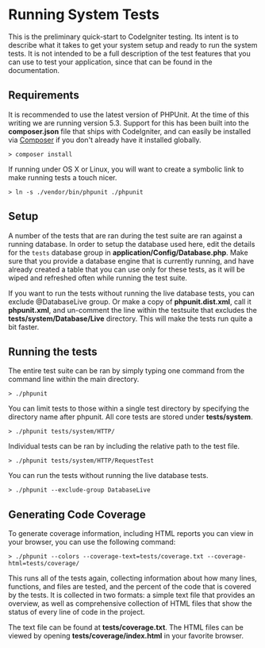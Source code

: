 # Running System Tests

This is the preliminary quick-start to CodeIgniter testing. Its intent is to describe what it takes to get your system setup and ready to run the system tests. It is not intended to be a full description of the test features that you can use to test your application, since that can be found in the documentation. 

## Requirements

It is recommended to use the latest version of PHPUnit. At the time of this writing we are running version 5.3. Support for this has been built into the **composer.json** file that ships with CodeIgniter, and can easily be installed via [Composer](https://getcomposer.org/) if you don't already have it installed globally.

	> composer install

If running under OS X or Linux, you will want to create a symbolic link to make running tests a touch nicer.

	> ln -s ./vendor/bin/phpunit ./phpunit

## Setup

A number of the tests that are ran during the test suite are ran against a running database. In order to setup the database used here, edit the details for the `tests` database group in **application/Config/Database.php**. Make sure that you provide a database engine that is currently running, and have already created a table that you can use only for these tests, as it will be wiped and refreshed often while running the test suite.  

If you want to run the tests without running the live database tests, you can exclude @DatabaseLive group. Or make a copy of **phpunit.dist.xml**, call it **phpunit.xml**, and un-comment the line within the testsuite that excludes the **tests/system/Database/Live** directory. This will make the tests run quite a bit faster.

## Running the tests

The entire test suite can be ran by simply typing one command from the command line within the main directory.

	> ./phpunit

You can limit tests to those within a single test directory by specifying the directory name after phpunit. All core tests are stored under **tests/system**.

	> ./phpunit tests/system/HTTP/

Individual tests can be ran by including the relative path to the test file.

	> ./phpunit tests/system/HTTP/RequestTest

You can run the tests without running the live database tests.

	> ./phpunit --exclude-group DatabaseLive

## Generating Code Coverage

To generate coverage information, including HTML reports you can view in your browser, you can use the following command: 

	> ./phpunit --colors --coverage-text=tests/coverage.txt --coverage-html=tests/coverage/

This runs all of the tests again, collecting information about how many lines, functions, and files are tested, and the percent of the code that is covered by the tests. It is collected in two formats: a simple text file that provides an overview, as well as comprehensive collection of HTML files that show the status of every line of code in the project. 

The text file can be found at **tests/coverage.txt**. The HTML files can be viewed by opening **tests/coverage/index.html** in your favorite browser.
